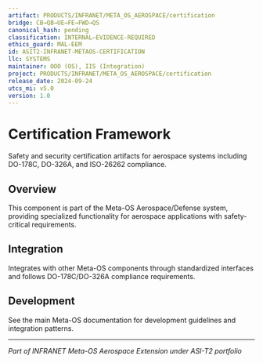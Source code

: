 ```yaml
---
artifact: PRODUCTS/INFRANET/META_OS_AEROSPACE/certification
bridge: CB→QB→UE→FE→FWD→QS
canonical_hash: pending
classification: INTERNAL–EVIDENCE-REQUIRED
ethics_guard: MAL-EEM
id: ASIT2-INFRANET-METAOS-CERTIFICATION
llc: SYSTEMS
maintainer: OOO (OS), IIS (Integration)
project: PRODUCTS/INFRANET/META_OS_AEROSPACE/certification
release_date: 2024-09-24
utcs_mi: v5.0
version: 1.0
---
```


# Certification Framework

Safety and security certification artifacts for aerospace systems including DO-178C, DO-326A, and ISO-26262 compliance.

## Overview

This component is part of the Meta-OS Aerospace/Defense system, providing specialized functionality for aerospace applications with safety-critical requirements.

## Integration

Integrates with other Meta-OS components through standardized interfaces and follows DO-178C/DO-326A compliance requirements.

## Development

See the main Meta-OS documentation for development guidelines and integration patterns.

---

*Part of INFRANET Meta-OS Aerospace Extension under ASI-T2 portfolio*